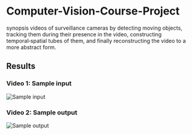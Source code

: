 # Computer-Vision-Course-Project
 synopsis videos of surveillance cameras by detecting moving objects, tracking them during their presence in the video,  constructing temporal‑spatial tubes of them, and finally reconstructing the video to a more abstract form.

 ## Results

### Video 1: Sample input
![Sample input]([Videos/input.gif](https://github.com/mohammad-kalbasi/Computer-Vision-Course-Project/blob/main/Videos/input.gif))

### Video 2: Sample output
![Sample output](Videos/output.gif)
